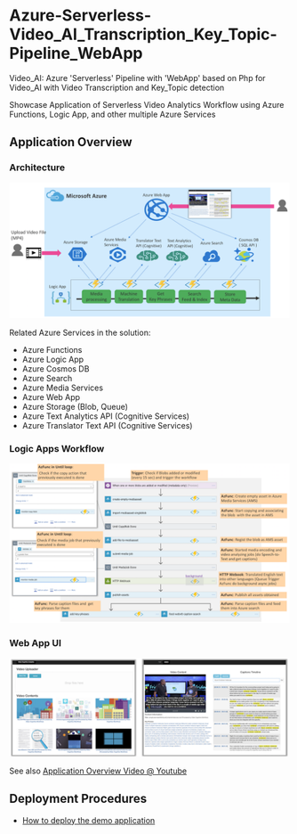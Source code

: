 # Azure-Serverless-Video_AI_Transcription_Key_Topic-Pipeline_WebApp
Video_AI: Azure 'Serverless' Pipeline with 'WebApp' based on Php for Video_AI with Video Transcription and Key_Topic detection

Showcase Application of Serverless Video Analytics Workflow using Azure Functions, Logic App, and other multiple Azure Services

## Application Overview
### Architecture
![](images/architecture.png)

Related Azure Services in the solution:
- Azure Functions
- Azure Logic App
- Azure Cosmos DB
- Azure Search
- Azure Media Services
- Azure Web App
- Azure Storage (Blob, Queue)
- Azure Text Analytics API (Cognitive Services)
- Azure Translator Text API (Cognitive Services)

### Logic Apps Workflow
![](images/logicapps-workflow.png)

### Web App UI
![](images/webui-screenshot.png)

See also [Application Overview Video @ Youtube](https://www.youtube.com/watch?v=fgtBhoMGZBE)

## Deployment Procedures
- [How to deploy the demo application](docs/HOW-TO-DEPLOY.md)
